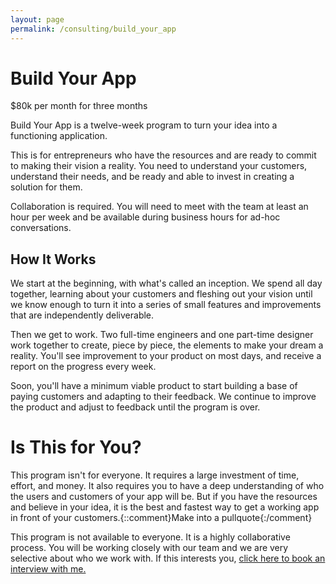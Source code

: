 ```yaml
---
layout: page
permalink: /consulting/build_your_app
---
```

# Build Your App

$80k per month for three months

Build Your App is a twelve-week program to turn your idea into a functioning
application.

This is for entrepreneurs who have the resources and are ready to
commit to making their vision a reality. You need to understand your customers,
understand their needs, and be ready and able to invest in creating a solution
for them.

Collaboration is required. You will need to meet with the team at least an hour
per week and be available during business hours for ad-hoc conversations.

## How It Works

We start at the beginning, with what's called an inception. We spend all day
together, learning about your customers and fleshing out your vision until we
know enough to turn it into a series of small features and improvements that are
independently deliverable.

Then we get to work. Two full-time engineers and one part-time designer work
together to create, piece by piece, the elements to make your dream a reality.
You'll see improvement to your product on most days, and
receive a report on the progress every week.

Soon, you'll have a minimum viable product to start building a
base of paying customers and adapting to their feedback. We continue to improve
the product and adjust to feedback until the program is over.

# Is This for You?

This program isn't for everyone. It requires a large investment of time, effort,
and money. It also requires you to have a deep understanding of who the users
and customers of your app will be. But if you have the resources and believe in
your idea, it is the best and fastest way to get a working app in front of your
customers.{::comment}Make into a pullquote{:/comment}

This program is not available to everyone. It is a highly collaborative
process. You will be working closely with our team and we are very selective
about who we work with. If this interests you, [click here to book an interview
with me.](https://app.harmonizely.com/damien/build-your-app)

